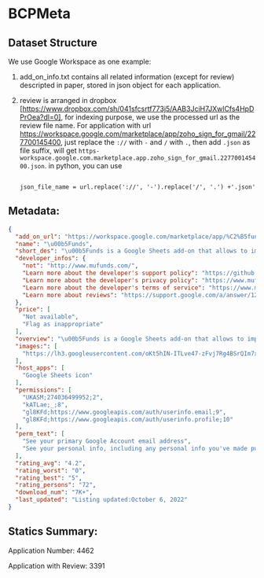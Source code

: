 # BCPMeta

## Dataset Structure
We use Google Workspace as one example:
1. add_on_info.txt contains all related information (except for review) descripted in paper, stored in json object for each application. 
2. review is arranged in dropbox [https://www.dropbox.com/sh/041sfcsrtf773j5/AAB3JciH7JXwlCfs4HpDPrOea?dl=0], for indexing purpose, we use the processed url as the review file name. For application with url https://workspace.google.com/marketplace/app/zoho_sign_for_gmail/227700145400, just replace the `://` with `-` and `/` with `.`, then add `.json` as file suffix, will get `https-workspace.google.com.marketplace.app.zoho_sign_for_gmail.227700145400.json`.  in python, you can use

   ```

   json_file_name = url.replace('://', '-').replace('/', '.') +'.json'

   ```

## Metadata:

```json
{
  "add_on_url": "https://workspace.google.com/marketplace/app/%C2%B5funds/274036499952",
  "name": "\u00b5Funds",
  "short_des": "\u00b5Funds is a Google Sheets add-on that allows to import data of your mutual funds directly from Morningstar, only with their ISINs.",
  "developer_infos": {
    "not": "http://www.mufunds.com/",
    "Learn more about the developer's support policy": "https://github.com/joseballester/muFunds/issues",
    "Learn more about the developer's privacy policy": "https://www.mufunds.com/privacy.html",
    "Learn more about the developer's terms of service": "https://www.mufunds.com/terms.html",
    "Learn more about reviews": "https://support.google.com/a/answer/12151326?hl=en_US"
  },
  "price": [
    "Not available",
    "Flag as inappropriate"
  ],
  "overview": "\u00b5Funds is a Google Sheets add-on that allows to import data of your mutual funds directly from Morningstar, only with their ISINs.\n\nThanks to \u00b5Funds, you will be able to import an asset's last NAV and its date, currency or expenses ratio, as well as asset category and other attributes from Morningstar and other data sources. By the use of a simple spreadsheet formula, the desired data can be introduced into your document for many purposes, e.g. portfolio supervision and management or investment strategies.\n\nOnce installed, \u00b5Funds is ready to use: after introducing the data attribute and the fund identifier, the information will appear in the selected cell. Funds can be identified by their ISIN (European funds), ticker (American funds) and also by their Morningstar Security ID (all funds and many pension plans). Check the documentation for a complete list of compatible assets, countries and identifiers.",
  "images:": [
    "https://lh3.googleusercontent.com/oKt5hIN-ITLve47-zFvj7Rg4BSrQIm7xelvrTXcQLV9vWnyCYvPsnzYRwgGYhbbVVw3eCrHH=s640-w640-h400"
  ],
  "host_apps": [
    "Google Sheets icon"
  ],
  "permissions": [
    "UKASM;274036499952;2",
    "kATLae;_;8",
    "gl8KFd;https://www.googleapis.com/auth/userinfo.email;9",
    "gl8KFd;https://www.googleapis.com/auth/userinfo.profile;10"
  ],
  "perm_text": [
    "See your primary Google Account email address",
    "See your personal info, including any personal info you've made publicly available"
  ],
  "rating_avg": "4.2",
  "rating_worst": "0",
  "rating_best": "5",
  "rating_persons": "72",
  "download_num": "7K+",
  "last_updated": "Listing updated:October 6, 2022"
}

```

## Statics Summary:
Application Number: 4462

Application with Review: 3391

